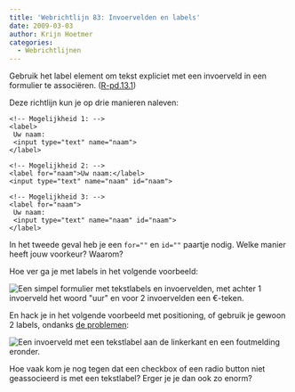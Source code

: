 ```yaml
---
title: 'Webrichtlijn 83: Invoervelden en labels'
date: 2009-03-03
author: Krijn Hoetmer
categories: 
  - Webrichtlijnen
---
```

Gebruik het label element om tekst expliciet met een invoerveld in een formulier te associëren. ([R-pd.13.1](http://www.webrichtlijnen.nl/handleiding/ontwikkeling/productie/formulieren/toegankelijkheid/invoervelden-labels/#r-pd-13-1))

Deze richtlijn kun je op drie manieren naleven:

```
<!-- Mogelijkheid 1: -->
<label>
 Uw naam:
 <input type="text" name="naam">
</label>

<!-- Mogelijkheid 2: -->
<label for="naam">Uw naam:</label>
<input type="text" name="naam" id="naam">

<!-- Mogelijkheid 3: -->
<label for="naam">
 Uw naam:
 <input type="text" name="naam" id="naam">
</label>
```

In het tweede geval heb je een `for=""` en `id=""` paartje nodig. Welke manier heeft jouw voorkeur? Waarom?

Hoe ver ga je met labels in het volgende voorbeeld:

![Een simpel formulier met tekstlabels en invoervelden, met achter 1 invoerveld het woord "uur" en voor 2 invoervelden een €-teken.](https://fronteers.nl/_img/2009/03/labels.png)

En hack je in het volgende voorbeeld met positioning, of gebruik je gewoon 2 labels, ondanks [de problemen](http://www.456bereastreet.com/archive/200809/multiple_form_labels_and_screen_readers/):

![Een invoerveld met een tekstlabel aan de linkerkant en een foutmelding eronder.](https://fronteers.nl/_img/2009/03/foutmelding.png)

Hoe vaak kom je nog tegen dat een checkbox of een radio button niet geassocieerd is met een tekstlabel? Erger je je dan ook zo enorm?

